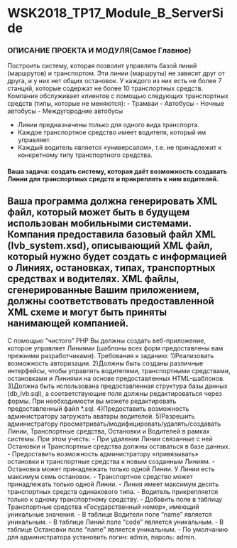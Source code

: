 # WSK2018_TP17_Module_B_ServerSide

<h3>ОПИСАНИЕ ПРОЕКТА И МОДУЛЯ(Самое Главное)</h3>
Построить систему, которая позволит управлять базой линий (маршрутов) и транспортом. Эти линии (маршруты) не зависят друг от друга, и у них нет общих остановок. У каждого из них есть не более 7 станций, которые содержат не более 10 транспортных средств.
Компания обслуживает клиентов с помощью следующих транспортных средств (типы, которые не меняются):
 - Трамваи
 - Автобусы
 - Ночные автобусы
 - Междугородние автобусы
 
 - Линии предназначены только для одного вида транспорта. 
 - Каждое транспортное средство имеет водителя, который им управляет. 
 - Каждый водитель является «универсалом», т.е. не принадлежит к конкретному типу транспортного средства. 
<h4>Ваша задача: создать систему, которая даёт возможность создавать Линии для транспортных средств и прикреплять к ним водителей.</h4>

<h2>Ваша программа должна генерировать XML файл, который может быть в будущем использован мобильными системами. Компания предоставила базовый файл XML (lvb_system.xsd), описывающий XML файл, который нужно будет создать с информацией о Линиях, остановках, типах, транспортных средствах и водителях. XML файлы, сгенерированные Вашим приложением, должны соответствовать предоставленной XML схеме и могут быть приняты нанимающей компанией.</h2>
С помощью “чистого” PHP Вы должны создать веб-приложение, которое управляет Линиями (шаблоны всех форм предоставлены вам прежними разработчиками). 
Требования к заданию:
1)Реализовать возможность авторизации.
2)Должны быть созданы различные интерфейсы, чтобы управлять водителями, транспортными средствами, остановками и Линиями на основе предоставленных HTML-шаблонов.
3)Должна быть использована предоставленная структура базы данных (db_lvb.sql), а соответствующие поля должны редактироваться через формы. При необходимости вы можете редактировать предоставленный файл *.sql.
4)Предоставить возможность администратору загружать аватары водителей.
5)Разрешить администратору просматривать/модифицировать/удалять/создавать Линии, Транспортные средства, Остановки и Водителей в рамках системы. 
При этом учесть:
 - При удалении Линии связанные с ней Остановки и Транспортные средства должны оставаться в базе данных.
 - Предоставить возможность администратору «привязывать» остановки и транспортные средства к новым созданным Линиям.
 - Остановка может принадлежать только одной Линии. У Линии есть максимум семь остановок.
 - Транспортное средство может принадлежать только одной Линии.
 - Линия имеет максимум десять транспортных средств одинакового типа. 
 - Водитель прикрепляется только к одному транспортному средству.
 - Добавить поле в таблицу Транспортные средства «Государственный номер», имеющий уникальные значения.
 - В таблице Водители поле “name” является уникальным.
 - В таблице Линий поле “code” является уникальным.
 - В таблице Остановки поле “name” является уникальным.
 - По умолчанию для администратора установить логин: admin, пароль: admin.
 
